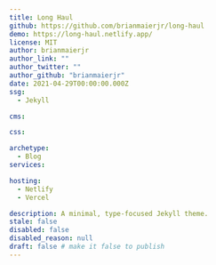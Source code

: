 ```yaml
---
title: Long Haul
github: https://github.com/brianmaierjr/long-haul
demo: https://long-haul.netlify.app/
license: MIT
author: brianmaierjr
author_link: ""
author_twitter: ""
author_github: "brianmaierjr"
date: 2021-04-29T00:00:00.000Z
ssg:
  - Jekyll

cms:

css:

archetype:
  - Blog
services:

hosting:
  - Netlify
  - Vercel

description: A minimal, type-focused Jekyll theme.
stale: false
disabled: false
disabled_reason: null
draft: false # make it false to publish
---
```

